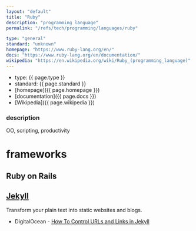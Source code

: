 ```yaml
---
layout: "default"
title: "Ruby"
description: "programming language"
permalink: "/refs/tech/programming/languages/ruby"

type: "general"
standard: "unknown"
homepage: "https://www.ruby-lang.org/en/"
docs: "https://www.ruby-lang.org/en/documentation/"
wikipedia: "https://en.wikipedia.org/wiki/Ruby_(programming_language)"
---
```


- type: {{ page.type }}
- standard: {{ page.standard }}
- [homepage]({{ page.homepage }})
- [documentation]({{ page.docs }})
- [Wikipedia]({{ page.wikipedia }})

### description

OO, scripting, productivity

# frameworks

## Ruby on Rails

## [Jekyll](https://jekyllrb.com/)

Transform your plain text into static websites and blogs.

- DigitalOcean - [How To Control URLs and Links in Jekyll](https://www.digitalocean.com/community/tutorials/how-to-control-urls-and-links-in-jekyll)
